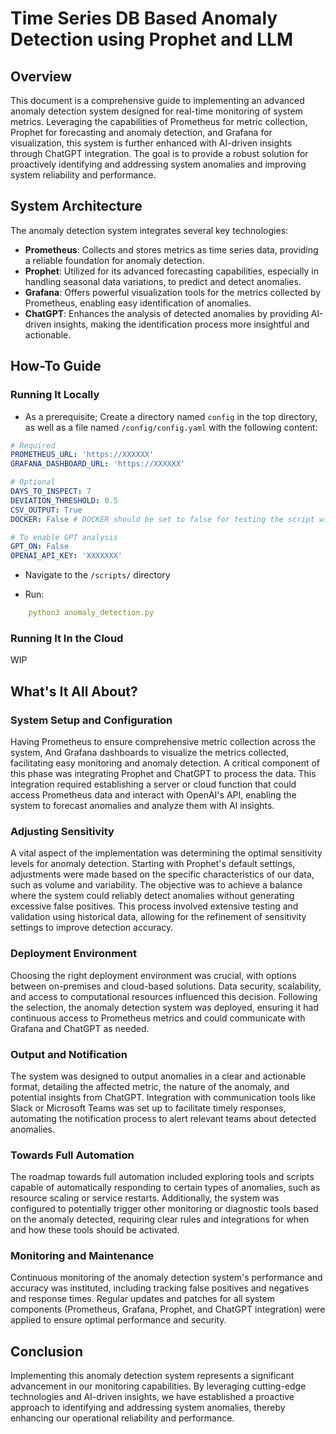 # Time Series DB Based Anomaly Detection using Prophet and LLM 

## Overview

This document is a comprehensive guide to implementing an advanced anomaly detection system designed for real-time monitoring of system metrics. Leveraging the capabilities of Prometheus for metric collection, Prophet for forecasting and anomaly detection, and Grafana for visualization, this system is further enhanced with AI-driven insights through ChatGPT integration. The goal is to provide a robust solution for proactively identifying and addressing system anomalies and improving system reliability and performance.

## System Architecture

The anomaly detection system integrates several key technologies:

- **Prometheus**: Collects and stores metrics as time series data, providing a reliable foundation for anomaly detection.
- **Prophet**: Utilized for its advanced forecasting capabilities, especially in handling seasonal data variations, to predict and detect anomalies.
- **Grafana**: Offers powerful visualization tools for the metrics collected by Prometheus, enabling easy identification of anomalies.
- **ChatGPT**: Enhances the analysis of detected anomalies by providing AI-driven insights, making the identification process more insightful and actionable.

## How-To Guide

### Running It Locally

- As a prerequisite; Create a directory named `config` in the top directory, as well as a file named `/config/config.yaml` with the following content:
```yaml
# Required
PROMETHEUS_URL: 'https://XXXXXX'
GRAFANA_DASHBOARD_URL: 'https://XXXXXX'

# Optional
DAYS_TO_INSPECT: 7
DEVIATION_THRESHOLD: 0.5
CSV_OUTPUT: True
DOCKER: False # DOCKER should be set to false for testing the script without dockerizing the script

# To enable GPT analysis
GPT_ON: False
OPENAI_API_KEY: 'XXXXXXX'
```

- Navigate to the `/scripts/` directory

- Run:
```yaml
    python3 anomaly_detection.py
```
### Running It In the Cloud
WIP

## What's It All About?

### System Setup and Configuration

Having Prometheus to ensure comprehensive metric collection across the system, And Grafana dashboards to visualize the metrics collected, facilitating easy monitoring and anomaly detection. A critical component of this phase was integrating Prophet and ChatGPT to process the data. This integration required establishing a server or cloud function that could access Prometheus data and interact with OpenAI's API, enabling the system to forecast anomalies and analyze them with AI insights.

### Adjusting Sensitivity

A vital aspect of the implementation was determining the optimal sensitivity levels for anomaly detection. Starting with Prophet's default settings, adjustments were made based on the specific characteristics of our data, such as volume and variability. The objective was to achieve a balance where the system could reliably detect anomalies without generating excessive false positives. This process involved extensive testing and validation using historical data, allowing for the refinement of sensitivity settings to improve detection accuracy.

### Deployment Environment

Choosing the right deployment environment was crucial, with options between on-premises and cloud-based solutions. Data security, scalability, and access to computational resources influenced this decision. Following the selection, the anomaly detection system was deployed, ensuring it had continuous access to Prometheus metrics and could communicate with Grafana and ChatGPT as needed.

### Output and Notification

The system was designed to output anomalies in a clear and actionable format, detailing the affected metric, the nature of the anomaly, and potential insights from ChatGPT. Integration with communication tools like Slack or Microsoft Teams was set up to facilitate timely responses, automating the notification process to alert relevant teams about detected anomalies.

### Towards Full Automation

The roadmap towards full automation included exploring tools and scripts capable of automatically responding to certain types of anomalies, such as resource scaling or service restarts. Additionally, the system was configured to potentially trigger other monitoring or diagnostic tools based on the anomaly detected, requiring clear rules and integrations for when and how these tools should be activated.

### Monitoring and Maintenance

Continuous monitoring of the anomaly detection system's performance and accuracy was instituted, including tracking false positives and negatives and response times. Regular updates and patches for all system components (Prometheus, Grafana, Prophet, and ChatGPT integration) were applied to ensure optimal performance and security.

## Conclusion

Implementing this anomaly detection system represents a significant advancement in our monitoring capabilities. By leveraging cutting-edge technologies and AI-driven insights, we have established a proactive approach to identifying and addressing system anomalies, thereby enhancing our operational reliability and performance.

